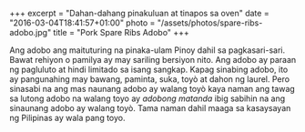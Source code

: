 +++
excerpt = "Dahan-dahang pinakuluan at tinapos sa oven"
date = "2016-03-04T18:41:57+01:00"
photo = "/assets/photos/spare-ribs-adobo.jpg"
title = "Pork Spare Ribs Adobo"
+++

Ang adobo ang maituturing na pinaka-ulam Pinoy dahil sa pagkasari-sari. Bawat rehiyon o pamilya ay may sariling bersiyon nito. Ang adobo ay paraan ng pagluluto at hindi limitado sa isang sangkap. Kapag sinabing adobo, ito ay pangunahing may bawang, paminta, suka, toyò at dahon ng laurel. Pero sinasabi na ang mas naunang adobo ay walang toyò kaya naman ang tawag sa lutong adobo na walang toyo ay _adobong matanda_ ibig sabihin na ang sinaunang adobo ay walang toyò. Tama naman dahil maaga sa kasaysayan ng Pilipinas ay wala pang toyo.

